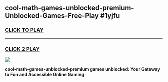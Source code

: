 
## cool-math-games-unblocked-premium-Unblocked-Games-Free-Play #1yjfu
<h3>
<a href="https://us.freeplayer.one?title=cool-math-games-unblocked-premium&ref=9M">CLICK TO PLAY</a></h3>
<hr>

<h3>
<a href="https://us.freeplayer.one?title=cool-math-games-unblocked-premium&ref=9M">CLICK 2 PLAY</a>
  
</h3>

<a href="https://us.freeplayer.one?title=cool-math-games-unblocked-premium&ref=9M"><img src="https://clearcache.store/games.png"></a>


**cool-math-games-unblocked-premium games unblocked: Your Gateway to Fun and Accessible Online Gaming**
